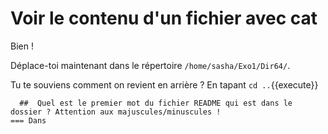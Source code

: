 # Voir le contenu d'un fichier avec cat

Bien !

Déplace-toi maintenant dans le répertoire `/home/sasha/Exo1/Dir64/`.

Tu te souviens comment on revient en arrière ? En tapant `cd ..`{{execute}}

```{quizdown} 
  ##  Quel est le premier mot du fichier README qui est dans le dossier ? Attention aux majuscules/minuscules !
=== Dans
```



